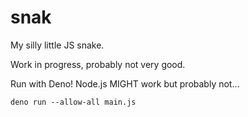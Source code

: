# snak

My silly little JS snake.

Work in progress, probably not very good.

Run with Deno!
Node.js MIGHT work but probably not...
```
deno run --allow-all main.js
```
